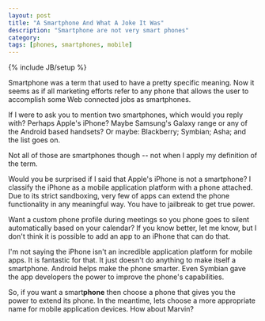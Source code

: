 ```yaml
---
layout: post
title: "A Smartphone And What A Joke It Was"
description: "Smartphone are not very smart phones"
category: 
tags: [phones, smartphones, mobile]
---
```

{% include JB/setup %}

Smartphone was a term that used to have a pretty specific meaning. Now it seems as if all marketing efforts refer to any phone that allows the user to accomplish some Web connected jobs as smartphones.

If I were to ask you to mention two smartphones, which would you reply with? Perhaps Apple's iPhone? Maybe Samsung's Galaxy range or any of the Android based handsets? Or maybe: Blackberry; Symbian; Asha; and the list goes on.

Not all of those are smartphones though -- not when I apply my definition of the term.


<!--more-->


Would you be surprised if I said that Apple's iPhone is not a smartphone? I classify the iPhone as a mobile application platform with a phone attached. Due to its strict sandboxing, very few of apps can extend the phone functionality in any meaningful way. You have to jailbreak to get true power.

Want a custom phone profile during meetings so you phone goes to silent automatically based on your calendar? If you know better, let me know, but I don't think it is possible to add an app to an iPhone that can do that.

I'm not saying the iPhone isn't an incredible application platform for mobile apps. It is fantastic for that. It just doesn't do anything to make itself a smartphone. Android helps make the phone smarter. Even Symbian gave the app developers the power to improve the phone's capabilities.

So, if you want a smart**phone** then choose a phone that gives you the power to extend its phone. In the meantime, lets choose a more appropriate name for mobile application devices. How about Marvin?

